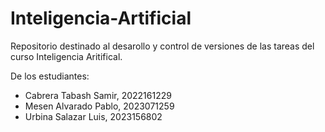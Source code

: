 # Inteligencia-Artificial
Repositorio destinado al desarollo y control de versiones de las tareas del curso Inteligencia Aritifical.

De los estudiantes:

- Cabrera Tabash Samir, 2022161229
- Mesen Alvarado Pablo, 2023071259
- Urbina Salazar Luis, 2023156802
